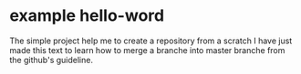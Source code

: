 # example hello-word
The simple project help me to create a repository from a scratch
I have just made this text to learn how to merge a branche into master branche from the github's guideline.
